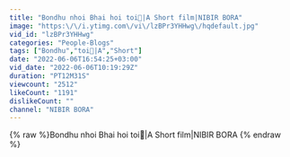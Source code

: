 ```yaml
---
title: "Bondhu nhoi Bhai hoi toi👬|A Short film|NIBIR BORA"
image: "https:\/\/i.ytimg.com\/vi\/lzBPr3YHHwg\/hqdefault.jpg"
vid_id: "lzBPr3YHHwg"
categories: "People-Blogs"
tags: ["Bondhu","toi👬|A","Short"]
date: "2022-06-06T16:54:25+03:00"
vid_date: "2022-06-06T10:19:29Z"
duration: "PT12M31S"
viewcount: "2512"
likeCount: "1191"
dislikeCount: ""
channel: "NIBIR BORA"
---
```

{% raw %}Bondhu nhoi Bhai hoi toi👬|A Short film|NIBIR BORA {% endraw %}
